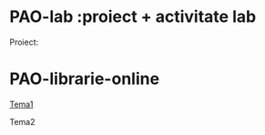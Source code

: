 # PAO-lab :proiect + activitate lab

Proiect:
# PAO-librarie-online

[Tema1](https://github.com/ZahariaDiana132/PAO-lab/blob/tema1/README.md)


Tema2
